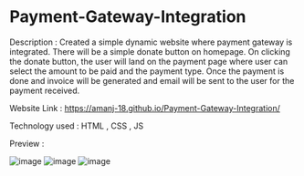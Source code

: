 # Payment-Gateway-Integration

Description : Created a simple dynamic website where payment gateway is integrated. There will be a simple donate button on homepage. On clicking the donate button, the user will land on the payment page where user can select the amount to be paid and the payment type. Once  the payment is done and invoice will be generated and email will be sent to the user for the payment received.

Website Link : https://amanj-18.github.io/Payment-Gateway-Integration/

Technology used : HTML , CSS , JS 

Preview : 

![image](https://user-images.githubusercontent.com/89749348/190854921-648357c6-5eea-4b11-a289-3b6b7c635821.png)
![image](https://user-images.githubusercontent.com/89749348/190854985-bb3063aa-87ac-4df6-9e90-5241448669af.png)
![image](https://user-images.githubusercontent.com/89749348/190855002-c4ce1b24-ad24-4d70-aa00-1f92afaf6e84.png)

